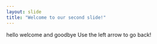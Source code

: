 ```yaml
---
layout: slide
title: "Welcome to our second slide!"
---
```

hello welcome and goodbye
Use the left arrow to go back!
